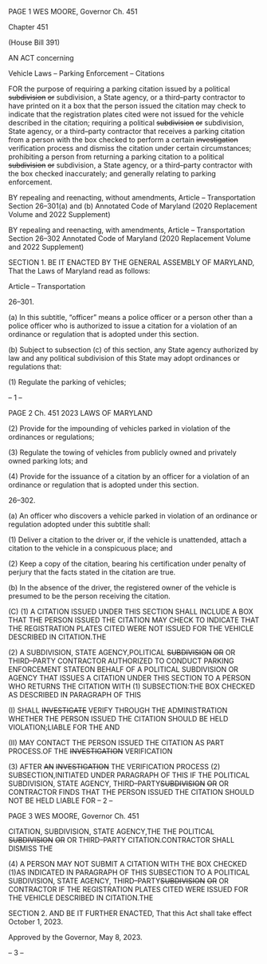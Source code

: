 PAGE 1
WES MOORE, Governor Ch. 451

Chapter 451

(House Bill 391)

AN ACT concerning

Vehicle Laws – Parking Enforcement – Citations

FOR the purpose of requiring a parking citation issued by a political ~~subdivision~~ ~~or~~
subdivision, a State agency, or a third–party contractor to have printed on it a box
that the person issued the citation may check to indicate that the registration plates
cited were not issued for the vehicle described in the citation; requiring a political
~~subdivision~~ ~~or~~ subdivision, State agency, or a third–party contractor that receives a
parking citation from a person with the box checked to perform a certain
~~investigation~~ verification process and dismiss the citation under certain
circumstances; prohibiting a person from returning a parking citation to a political
~~subdivision~~ ~~or~~ subdivision, a State agency, or a third–party contractor with the box
checked inaccurately; and generally relating to parking enforcement.

BY repealing and reenacting, without amendments,
Article – Transportation
Section 26–301(a) and (b)
Annotated Code of Maryland
(2020 Replacement Volume and 2022 Supplement)

BY repealing and reenacting, with amendments,
Article – Transportation
Section 26–302
Annotated Code of Maryland
(2020 Replacement Volume and 2022 Supplement)

SECTION 1. BE IT ENACTED BY THE GENERAL ASSEMBLY OF MARYLAND,
That the Laws of Maryland read as follows:

Article – Transportation

26–301.

(a) In this subtitle, “officer” means a police officer or a person other than a police
officer who is authorized to issue a citation for a violation of an ordinance or regulation that
is adopted under this section.

(b) Subject to subsection (c) of this section, any State agency authorized by law
and any political subdivision of this State may adopt ordinances or regulations that:

(1) Regulate the parking of vehicles;

– 1 –

PAGE 2
Ch. 451 2023 LAWS OF MARYLAND

(2) Provide for the impounding of vehicles parked in violation of the
ordinances or regulations;

(3) Regulate the towing of vehicles from publicly owned and privately
owned parking lots; and

(4) Provide for the issuance of a citation by an officer for a violation of an
ordinance or regulation that is adopted under this section.

26–302.

(a) An officer who discovers a vehicle parked in violation of an ordinance or
regulation adopted under this subtitle shall:

(1) Deliver a citation to the driver or, if the vehicle is unattended, attach a
citation to the vehicle in a conspicuous place; and

(2) Keep a copy of the citation, bearing his certification under penalty of
perjury that the facts stated in the citation are true.

(b) In the absence of the driver, the registered owner of the vehicle is presumed
to be the person receiving the citation.

(C) (1) A CITATION ISSUED UNDER THIS SECTION SHALL INCLUDE A BOX
THAT THE PERSON ISSUED THE CITATION MAY CHECK TO INDICATE THAT THE
REGISTRATION PLATES CITED WERE NOT ISSUED FOR THE VEHICLE DESCRIBED IN
CITATION.THE

(2) A SUBDIVISION, STATE AGENCY,POLITICAL ~~SUBDIVISION~~ ~~OR~~ OR
THIRD–PARTY CONTRACTOR AUTHORIZED TO CONDUCT PARKING ENFORCEMENT
STATEON BEHALF OF A POLITICAL SUBDIVISION OR AGENCY THAT ISSUES A
CITATION UNDER THIS SECTION TO A PERSON WHO RETURNS THE CITATION WITH
(1) SUBSECTION:THE BOX CHECKED AS DESCRIBED IN PARAGRAPH OF THIS

(I) SHALL ~~INVESTIGATE~~ VERIFY THROUGH THE
ADMINISTRATION WHETHER THE PERSON ISSUED THE CITATION SHOULD BE HELD
VIOLATION;LIABLE FOR THE AND

(II) MAY CONTACT THE PERSON ISSUED THE CITATION AS PART
PROCESS.OF THE ~~INVESTIGATION~~ VERIFICATION

(3) AFTER ~~AN~~ ~~INVESTIGATION~~ THE VERIFICATION PROCESS
(2) SUBSECTION,INITIATED UNDER PARAGRAPH OF THIS IF THE POLITICAL
SUBDIVISION, STATE AGENCY, THIRD–PARTY~~SUBDIVISION~~ ~~OR~~ OR CONTRACTOR
FINDS THAT THE PERSON ISSUED THE CITATION SHOULD NOT BE HELD LIABLE FOR
– 2 –

PAGE 3
WES MOORE, Governor Ch. 451

CITATION, SUBDIVISION, STATE AGENCY,THE THE POLITICAL ~~SUBDIVISION~~ ~~OR~~ OR
THIRD–PARTY CITATION.CONTRACTOR SHALL DISMISS THE

(4) A PERSON MAY NOT SUBMIT A CITATION WITH THE BOX CHECKED
(1)AS INDICATED IN PARAGRAPH OF THIS SUBSECTION TO A POLITICAL
SUBDIVISION, STATE AGENCY, THIRD–PARTY~~SUBDIVISION~~ ~~OR~~ OR CONTRACTOR IF
THE REGISTRATION PLATES CITED WERE ISSUED FOR THE VEHICLE DESCRIBED IN
CITATION.THE

SECTION 2. AND BE IT FURTHER ENACTED, That this Act shall take effect
October 1, 2023.

Approved by the Governor, May 8, 2023.

– 3 –